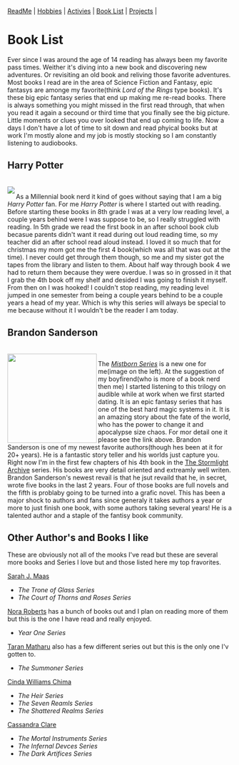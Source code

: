 [ReadMe](README.md) |
[Hobbies](Hobbies.md) |
[Activies](Activies.md) |
[Book List](BookList.md) |
[Projects](Projects.md) |

# **Book List**

Ever since I was around the age of 14 reading has always been my favorite pass times. Weither it's diving into a new book and discovering new adventures. Or revisiting an old book and reliving those favorite adventures. Most books I read are in the area of Science Fiction and Fantasy, epic fantasys are amonge my favorite(think _Lord of the Rings_ type books). It's these big epic fantasy series that end up making me re-read books. There is always something you might missed in the first read through, that when you read it again a secound or third time that you finally see the big picture. Little moments or clues you over looked that end up coming to life. Now a days I don't have a lot of time to sit down and read phyical books but at work I'm mostly alone and my job is mostly stocking so I am constantly listening to audiobooks.
<br>

## **Harry Potter**
<br>
<img src="https://encrypted-tbn0.gstatic.com/images?q=tbn:ANd9GcRof2vnxFGZB2irMNTx-56dRkwqswQLVGkQFA&usqp=CAU" align= "left"/>

As a Millennial book nerd it kind of goes without saying that I am a big _Harry Potter_ fan. For me _Harry Potter_ is where I started out with reading. Before starting these books in 8th grade I was at a very low reading level, a couple years behind were I was suppose to be, so I really struggled with reading. In 5th grade we read the first book in an after school book club becasue parents didn't want it read during out loud reading time, so my teacher did an after school read aloud instead. I loved it so much that for christmas my mom got me the first 4 book(which was all that was out at the time). I never could get through them though, so me and my sister got the tapes from the library and listen to them. About half way through book 4 we had to return them because they were overdue. I was so in grossed in it that I grab the 4th book off my shelf and desided I was going to finish it myself. From then on I was hooked! I couldn't stop reading, my reading level jumped in one semester from being a couple years behind to be a couple years a head of my year. Which is why this series will always be special to me because without it I wouldn't be the reader I am today.
<br>

## **Brandon Sanderson**
<br>
<img src="https://images-na.ssl-images-amazon.com/images/I/81dM5-PSE3L.jpg" align="left" width="200"/>

The [_Mistborn Series_](https://en.wikipedia.org/wiki/Mistborn) is a new one for me(image on the left). At the  suggestion of my boyfirend(who is more of a book nerd then me) I started listening to this trilogy on audible while at work when we first started dating. It is an epic fantasy series that has one of the best hard magic systems in it. It is an amazing story about the fate of the world, who has the power to change it and  apocalypse size chaos. For mor detail one it please see the link above. Brandon Sanderson is one of my newest favorite authors(though hes been at it for 20+ years). He is a fantastic story teller and his worlds just capture you. Right now I'm in the first few chapters of his 4th book in the [The Stormlight Archive](https://en.wikipedia.org/wiki/The_Stormlight_Archive) series. His books are very detail oriented and extreamly well writen. Brandon Sanderson's newest revail is that he jsut revaild that he, in secret, wrote five books in the last 2 years. Four of those books are full novels and the fifth is problaby going to be turned into a grafic novel. This has been a major shock to authors and fans since generaly it takes authors a year or more to just finish one book, with some authors taking several years! He is a talented author and a staple of the fantisy book community.

## **Other Author's and Books I like**

These are obviously not all of the mooks I've read but these are  several more books and Series I love but and those listed here my top fravorites.
<br>

[Sarah J. Maas](https://sarahjmaas.com)
- _The Trone of Glass Series_
- _The Court of Thorns and Roses Series_

[Nora Roberts](https://noraroberts.com/2017/12/year-one/) has a bunch of books out and I plan on reading more of them but this is the one I have read and really enjoyed.
- _Year One Series_

[Taran Matharu](https://us.macmillan.com/author/taranmatharu) also has a few different series out but this is the only one I'v gotten to.
- _The Summoner Series_

[Cinda Williams Chima](https://www.cindachima.com)
- _The Heir Series_
- _The Seven Reamls Series_
- _The Shattered Realms Series_

[Cassandra Clare](https://shadowhunters.com/shadowhunters-novels/)
- _The Mortal Instruments Series_
- _The Infernal Devces Series_
- _The Dark Artifices Series_

